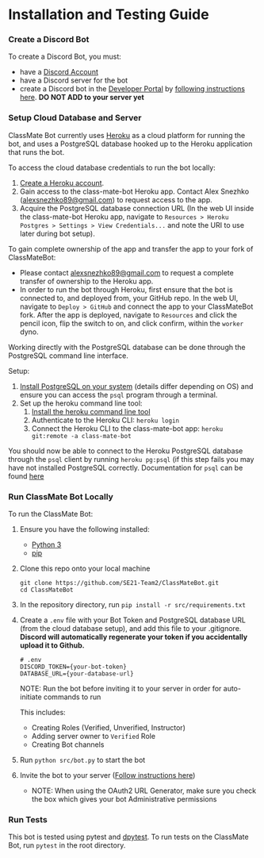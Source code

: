 # Installation and Testing Guide 
### Create a Discord Bot
To create a Discord Bot, you must:
* have a [Discord Account](https://discord.com/login)
* have a Discord server for the bot
* create a Discord bot in the [Developer Portal](https://discord.com/developers/applications) by [following instructions here](https://realpython.com/how-to-make-a-discord-bot-python/). **DO NOT ADD to your server yet**

### Setup Cloud Database and Server
ClassMate Bot currently uses [Heroku](https://www.heroku.com/) as a cloud platform for running the bot, and uses a PostgreSQL database hooked up to the Heroku application that runs the bot.

To access the cloud database credentials to run the bot locally:
1. [Create a Heroku account](https://signup.heroku.com/login).
2. Gain access to the class-mate-bot Heroku app. Contact Alex Snezhko (alexsnezhko89@gmail.com) to request access to the app.
3. Acquire the PostgreSQL database connection URL (In the web UI inside the class-mate-bot Heroku app, navigate to `Resources > Heroku Postgres > Settings > View Credentials...` and note the URI to use later during bot setup).

To gain complete ownership of the app and transfer the app to your fork of ClassMateBot:
 - Please contact alexsnezhko89@gmail.com to request a complete transfer of ownership to the Heroku app.
 - In order to run the bot through Heroku, first ensure that the bot is connected to, and deployed from, your GitHub repo. In the web UI, navigate to `Deploy > GitHub` and connect the app to your ClassMateBot fork. After the app is deployed, navigate to `Resources` and click the pencil icon, flip the switch to on, and click confirm, within the `worker` dyno.

Working directly with the PostgreSQL database can be done through the PostgreSQL command line interface.

Setup:
1. [Install PostgreSQL on your system](https://www.postgresql.org/download/) (details differ depending on OS) and ensure you can access the `psql` program through a terminal.
2. Set up the heroku command line tool:
   1. [Install the heroku command line tool](https://devcenter.heroku.com/articles/heroku-cli)
   2. Authenticate to the Heroku CLI: `heroku login`
   3. Connect the Heroku CLI to the class-mate-bot app: `heroku git:remote -a class-mate-bot`

You should now be able to connect to the Heroku PostgreSQL database through the `psql` client by running `heroku pg:psql` (if this step fails you may have not installed PostgreSQL correctly. Documentation for `psql` can be found [here](https://www.postgresql.org/docs/13/app-psql.html)


### Run ClassMate Bot Locally
To run the ClassMate Bot:
1. Ensure you have the following installed:
    * [Python 3](https://www.python.org/downloads/) 
    * [pip](https://pip.pypa.io/en/stable/installation/)
2. Clone this repo onto your local machine
    ```
    git clone https://github.com/SE21-Team2/ClassMateBot.git
    cd ClassMateBot
    ```
3. In the repository directory, run `pip install -r src/requirements.txt`
4. Create a `.env` file with your Bot Token and PostgreSQL database URL (from the cloud database setup), and add this file to your .gitignore.  
 **Discord will automatically regenerate your token if you accidentally upload it to Github.**
    ```
    # .env
    DISCORD_TOKEN={your-bot-token}
    DATABASE_URL={your-database-url}
    ```

    NOTE: Run the bot before inviting it to your server in order for auto-initiate commands to run
    
    This includes:
    * Creating Roles (Verified, Unverified, Instructor)
    * Adding server owner to `Verified` Role
    * Creating Bot channels
5. Run `python src/bot.py` to start the bot
6. Invite the bot to your server ([Follow instructions here](https://realpython.com/how-to-make-a-discord-bot-python/))
    * NOTE:  When using the OAuth2 URL Generator, make sure you check the box which gives your bot Administrative permissions






### Run Tests
This bot is tested using pytest and [dpytest](https://dpytest.readthedocs.io/en/latest/index.html). To run tests on the ClassMate Bot, run `pytest` in the root directory.
